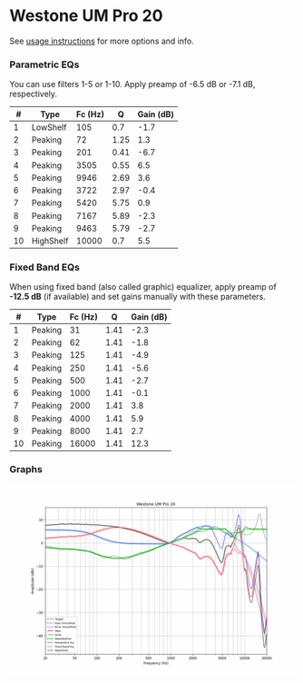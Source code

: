 # Westone UM Pro 20
See [usage instructions](https://github.com/jaakkopasanen/AutoEq#usage) for more options and info.

### Parametric EQs
You can use filters 1-5 or 1-10. Apply preamp of -6.5 dB or -7.1 dB, respectively.

|   # | Type      |   Fc (Hz) |    Q |   Gain (dB) |
|-----|-----------|-----------|------|-------------|
|   1 | LowShelf  |       105 | 0.7  |        -1.7 |
|   2 | Peaking   |        72 | 1.25 |         1.3 |
|   3 | Peaking   |       201 | 0.41 |        -6.7 |
|   4 | Peaking   |      3505 | 0.55 |         6.5 |
|   5 | Peaking   |      9946 | 2.69 |         3.6 |
|   6 | Peaking   |      3722 | 2.97 |        -0.4 |
|   7 | Peaking   |      5420 | 5.75 |         0.9 |
|   8 | Peaking   |      7167 | 5.89 |        -2.3 |
|   9 | Peaking   |      9463 | 5.79 |        -2.7 |
|  10 | HighShelf |     10000 | 0.7  |         5.5 |

### Fixed Band EQs
When using fixed band (also called graphic) equalizer, apply preamp of **-12.5 dB** (if available) and set gains manually with these parameters.

|   # | Type    |   Fc (Hz) |    Q |   Gain (dB) |
|-----|---------|-----------|------|-------------|
|   1 | Peaking |        31 | 1.41 |        -2.3 |
|   2 | Peaking |        62 | 1.41 |        -1.8 |
|   3 | Peaking |       125 | 1.41 |        -4.9 |
|   4 | Peaking |       250 | 1.41 |        -5.6 |
|   5 | Peaking |       500 | 1.41 |        -2.7 |
|   6 | Peaking |      1000 | 1.41 |        -0.1 |
|   7 | Peaking |      2000 | 1.41 |         3.8 |
|   8 | Peaking |      4000 | 1.41 |         5.9 |
|   9 | Peaking |      8000 | 1.41 |         2.7 |
|  10 | Peaking |     16000 | 1.41 |        12.3 |

### Graphs
![](./Westone%20UM%20Pro%2020.png)
